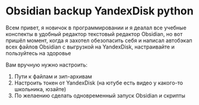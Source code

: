 # Obsidian backup YandexDisk python
Всем привет, я новичок в программировании и я деалал все учебные конспекты в удобный редактор текстовый редактор Obsidian,
но вот пришёл момент, когда я захотел обезопасить себя и написал автобэкап всех файлов Obsidian с выгрузкой на YandexDisk, настраивайте и пользуйтесь на здоровье

Вам вручную нужно настроить:
1) Пути к файлам и зип-архивам
2) Настроить токен от YandexDisk (на ютубе есть видео у какого-то школьника, юзайте)
3) По желаению сделать одновременный запуск Obsidian и скрипты

